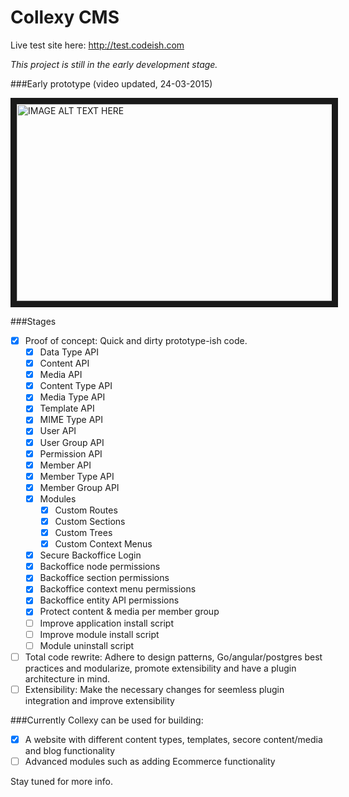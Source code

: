 # Collexy CMS

Live test site here: <a href="http://test.codeish.com" rel="nofollow">http://test.codeish.com</a>

<i>This project is still in the early development stage.</i> 

###Early prototype
(video updated, 24-03-2015)

<a href="http://www.youtube.com/watch?feature=player_embedded&v=P1XyKQumd9k
" target="_blank"><img src="http://img.youtube.com/vi/P1XyKQumd9k/maxresdefault.jpg" 
alt="IMAGE ALT TEXT HERE" width="560" height="315" border="10" /></a>

###Stages

- [x] Proof of concept: Quick and dirty prototype-ish code.
  - [x] Data Type API
  - [x] Content API
  - [x] Media API
  - [x] Content Type API
  - [x] Media Type API
  - [x] Template API
  - [x] MIME Type API
  - [x] User API
  - [x] User Group API
  - [x] Permission API
  - [x] Member API
  - [x] Member Type API
  - [x] Member Group API
  - [x] Modules
    - [x] Custom Routes
    - [x] Custom Sections
    - [x] Custom Trees
    - [x] Custom Context Menus
  - [x] Secure Backoffice Login
  - [x] Backoffice node permissions
  - [x] Backoffice section permissions
  - [x] Backoffice context menu permissions
  - [x] Backoffice entity API permissions
  - [x] Protect content & media per member group
  - [ ] Improve application install script
  - [ ] Improve module install script
  - [ ] Module uninstall script
- [ ] Total code rewrite: Adhere to design patterns, Go/angular/postgres best practices and modularize, promote extensibility and have a plugin architecture in mind.
- [ ] Extensibility: Make the necessary changes for seemless plugin integration and improve extensibility 

###Currently Collexy can be used for building:

- [x] A website with different content types, templates, secore content/media and blog functionality
- [ ] Advanced modules such as adding Ecommerce functionality

Stay tuned for more info.

